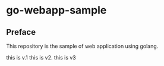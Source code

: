# go-webapp-sample



## Preface
This repository is the sample of web application using golang.

this is v.1
this is v2.
this is v3
